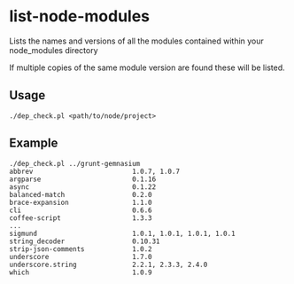 # list-node-modules
Lists the names and versions of all the modules contained within your node_modules directory

If multiple copies of the same module version are found these will be listed.

## Usage

    ./dep_check.pl <path/to/node/project>

## Example

    ./dep_check.pl ../grunt-gemnasium
    abbrev                         1.0.7, 1.0.7
    argparse                       0.1.16
    async                          0.1.22
    balanced-match                 0.2.0
    brace-expansion                1.1.0
    cli                            0.6.6
    coffee-script                  1.3.3
    ...
    sigmund                        1.0.1, 1.0.1, 1.0.1, 1.0.1
    string_decoder                 0.10.31
    strip-json-comments            1.0.2
    underscore                     1.7.0
    underscore.string              2.2.1, 2.3.3, 2.4.0
    which                          1.0.9
